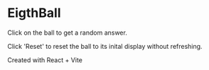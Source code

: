 # EigthBall

Click on the ball to get a random answer.

Click 'Reset' to reset the ball to its inital display without refreshing.

Created with React + Vite
